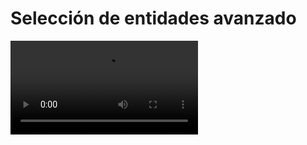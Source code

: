# Selección de entidades avanzado

<video controls><source src="https://digi21.blob.core.windows.net/videos-ayuda/desarrollo/21.%20Seleccion%20de%20entidades%20avanzado.mp4" caption="" type="video/mp4"></video>

